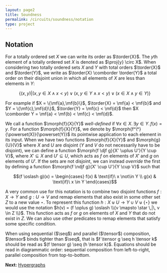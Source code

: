 ```yaml
---
layout: page2
title: Soundness
permalink: /circuits/soundness/notation
type: project
---
```


## Notation

For a totally ordered set $X$ we can write its order as $\torder{X}$. The $y$th element of a totally ordered set $X$ is denoted as $\proj{y} \circ X$. When considering two totally ordered sets $X$ and $Y$ with total orders $\torder{X}$ and $\torder{Y}$, we write as $\torder{X} \comborder \torder{Y}$ a total order on their disjoint union in which all elements of $X$ are less than elements in $Y$:

$$\{(x, y) | (x, y \in X \wedge x < y) \lor (x, y \in Y \wedge x < y) \lor (x \in X \wedge y \in Y)\}$$ 

For example if $X = \{\mf{a},\mf{b}\}$, $\torder{X} = \mf{a} < \mf{b}$ and $Y = \{\mf{c},\mf{d}\}$, $\torder{Y} = \mf{c} < \mf{d}$ then $X \comborder Y = \mf{a} < \mf{b} < \mf{c} < \mf{d}$.

We call a function $\morph{f}{X}{Y}$ *well-defined* if $\forall x \in X. \,\exists y \in Y. \, f(x) = y$. For a function $\morph{f}{X}{Y}$, we denote by $\morph{f^\*}{\powerset(X)}{\powerset(Y)}$ its pointwise application to each element in its input. When we have two functions $\morph{f}{X}{Y}$ and $\morph{g}{U}{V}$ where $X$ and $U$ are disjoint ($Y$ and $V$ do not necessarily have to be disjoint), we can define a function $\morph{f \djf g}{X' \uplus U'}{Y \cup V}$, where $X' \subseteq X$ and $U' \subseteq U$, which acts as $f$ on elements of $X'$ and $g$ on elements of $U'$. If the sets are not disjoint, we can instead *override* the first by defining a function $\morph{f \ndjf g}{X' \cup U'}{Y \cup V}$ such that

$$(f \oslash g)(x) = \begin{cases}
    f(x) & \text{if}\ x \not\in Y \\
    g(x) & \text{if}\ x \in Y
\end{cases}$$

A very common use for this notation is to combine two disjoint functions
$f : X \to Y$ and $g : U \to V$ and remap elements that also exist in
some other set $Z$ to a new value $\star$. To represent this function
$h : X \uplus U \to Y \cup V \uplus \{\star\}$ we would use the notation
$h(v) = (f \oplus g) \oslash \\{v \mapsto \star \,|\, v \in Z \\}$. This
function acts as $f$ or $g$ on elements of $X$ and $Y$ that do not exist
in $Z$. We can also use other predicates to remap elements that satisfy
some specific condition.

When using sequential ($\seq$) and parallel ($\tensor$) composition, $\tensor$ binds tighter than $\seq$, that is $f \tensor g \seq h \tensor k$ should be read as $(f \tensor g) \seq (h \tensor k)$. Equations should be read in diagrammatic order: sequential composition from left-to-right, parallel composition from top-to-bottom.

**Next:** [Hypergraphs](/circuits/soundness/hypergraphs)